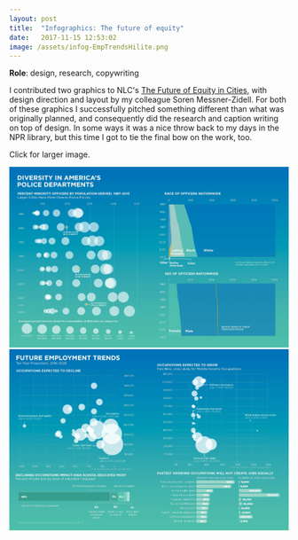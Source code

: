```yaml
---
layout: post
title:  "Infographics: The future of equity"
date:   2017-11-15 12:53:02
image: /assets/infog-EmpTrendsHilite.png
---
```


**Role**: design, research, copywriting

I contributed two graphics to NLC's [The Future of Equity in Cities](http://www.nlc.org/article/urban-growth-trends-and-rise-of-tech-in-cities-point-to-widening-disparities), with design direction and layout by my colleague Soren Messner-Zidell. For both of these graphics I successfully pitched something different than what was originally planned, and consequently did the research and caption writing on top of design. In some ways it was a nice throw back to my days in the NPR library, but this time I got to tie the final bow on the work, too.

Click for larger image.

[![Future employment trends](/assets/infog-police.jpg)](/projects/infog-PoliceDemoHilite.pdf)
[![Police force demographics 1987-2013](/assets/infog-FutureEmpTrends.jpg)](/projects/infog-FutureEmpTrends.pdf)
